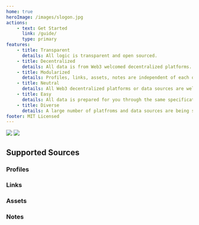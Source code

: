 ```yaml
---
home: true
heroImage: /images/slogon.jpg
actions:
    - text: Get Started
      link: /guide/
      type: primary
features:
    - title: Transparent
      details: All logic is transparent and open sourced.
    - title: Decentralized
      details: All data is from Web3 welcomed decentralized platforms.
    - title: Modularized
      details: Profiles, links, assets, notes are independent of each other.
    - title: Neutral
      details: All Web3 decentralized platforms or data sources are welcomed. And the source code uses MIT License.
    - title: Easy
      details: All data is prepared for you through the same specifications and simple API.
    - title: Diverse
      details: A large number of platfroms and data sources are being supported for you to choose from.
footer: MIT Licensed
---
```


[![](https://img.shields.io/badge/chat-on%20discord-7289da.svg?logo=discord&style=flat-square)](https://discord.gg/ggrfhdS9Fe) [![](https://img.shields.io/github/stars/DIYgod/Unidata?color=%2324292f&label=stars&logo=github&style=flat-square)](https://github.com/DIYgod/Unidata)

## Supported Sources

### Profiles

<Logos type="Profiles" />

### Links

<Logos type="Links" />

### Assets

<Logos type="Assets" />

### Notes

<Logos type="Notes" />
